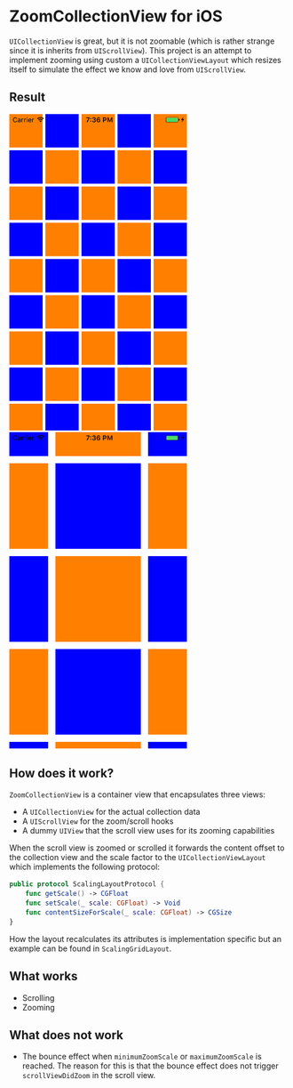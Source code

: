 # ZoomCollectionView for iOS
`UICollectionView` is great, but it is not zoomable (which is rather strange since
it is inherits from `UIScrollView`). This project is an attempt to implement zooming
using custom a `UICollectionViewLayout` which resizes itself to simulate the effect
we know and love from `UIScrollView`.

## Result
<img src="./scale-default.png" width="320" alt="Default" />
&nbsp;
&nbsp;
&nbsp;
&nbsp;
<img src="./scale-zoomed.png" width="320" alt="Zoomed" />

## How does it work?
`ZoomCollectionView` is a container view that encapsulates three views:
- A `UICollectionView` for the actual collection data
- A `UIScrollView` for the zoom/scroll hooks
- A dummy `UIView` that the scroll view uses for its zooming capabilities

When the scroll view is zoomed or scrolled it forwards the content offset to
the collection view and the scale factor to the `UICollectionViewLayout` which
implements the following protocol:

```swift
public protocol ScalingLayoutProtocol {
    func getScale() -> CGFloat
    func setScale(_ scale: CGFloat) -> Void
    func contentSizeForScale(_ scale: CGFloat) -> CGSize
}
```

How the layout recalculates its attributes is implementation specific but an example
can be found in `ScalingGridLayout`.

## What works
- Scrolling
- Zooming

## What does not work
- The bounce effect when `minimumZoomScale` or `maximumZoomScale` is reached. The reason for this is that the bounce effect does not trigger `scrollViewDidZoom` in the scroll view.
